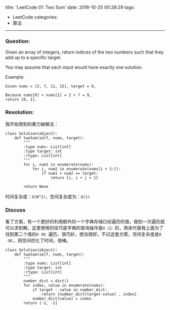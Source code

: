 title: 'LeetCode 01: Two Sum'
date: 2016-10-25 00:28:29
tags:
- LeetCode
categories:
- 算法
---

### Question:

Given an array of integers, return indices of the two numbers such that they add up to a specific target.

You may assume that each input would have exactly one solution.

Example:
```
Given nums = [2, 7, 11, 15], target = 9,

Because nums[0] + nums[1] = 2 + 7 = 9,
return [0, 1].
```

### Resolution:

我开始用到的暴力破解法：

```
class Solution(object):
    def twoSum(self, nums, target):
        """
        :type nums: List[int]
        :type target: int
        :rtype: List[int]
        """
        for i, num1 in enumerate(nums):
            for j, num2 in enumerate(nums[i + 1:]):
                if num1 + num2 == target:
                    return [i, i + j + 1]
                    
        return None
```

时间复杂度：`O(N^2)`，空间复杂度为：`O(1)`

### Discuss

看了方案，有一个更好的利用额外的一个字典存储已经遍历的值，做到一次遍历就可以求到解，这里使用的技巧是字典的查询操作是`O（1）`的，用来代替我上面为了找到第二个值的`O（N）`遍历，很巧妙，想法很好。不过这套方案，空间复杂度是`O（N）`，用空间优化了时间，很棒。

```
class Solution(object):
    def twoSum(self, nums, target):
        """
        :type nums: List[int]
        :type target: int
        :rtype: List[int]
        """
        number_dict = dict()
        for index, value in enumerate(nums):
            if target - value in number_dict:
                return [number_dict[target-value] , index]
            number_dict[value] = index
        return [-1, -1]
```
